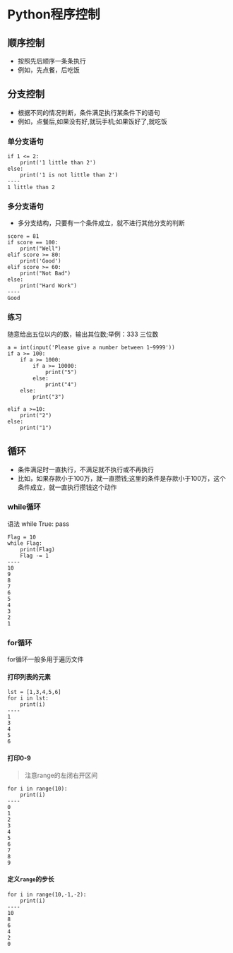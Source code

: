 # Python程序控制

## 顺序控制
- 按照先后顺序一条条执行
- 例如，先点餐，后吃饭



## 分支控制
- 根据不同的情况判断，条件满足执行某条件下的语句
- 例如，点餐后,如果没有好,就玩手机;如果饭好了,就吃饭

### 单分支语句

```
if 1 <= 2:
    print('1 little than 2')
else:
    print('1 is not little than 2')
----        
1 little than 2
```

### 多分支语句
- 多分支结构，只要有一个条件成立，就不进行其他分支的判断

```
score = 81
if score == 100:
    print("Well")
elif score >= 80:
    print('Good')
elif score >= 60:
    print("Not Bad")
else:
    print("Hard Work")
----
Good
```

### 练习
随意给出五位以内的数，输出其位数;举例：333 三位数

```
a = int(input('Please give a number between 1~9999'))
if a >= 100:
    if a >= 1000:
        if a >= 10000:
            print("5")
        else:
            print("4")
    else:
        print("3")

elif a >=10:
    print("2")
else:
    print("1")
```


## 循环
- 条件满足时一直执行，不满足就不执行或不再执行
- 比如，如果存款小于100万，就一直攒钱;这里的条件是存款小于100万，这个条件成立，就一直执行攒钱这个动作

### while循环
语法
while True:
    pass

```
Flag = 10
while Flag:
    print(Flag)
    Flag -= 1
----
10
9
8
7
6
5
4
3
2
1
```


### for循环
for循环一般多用于遍历文件

#### 打印列表的元素

```
lst = [1,3,4,5,6]
for i in lst:
    print(i)
----
1
3
4
5
6
```
#### 打印0-9
>注意range的左闭右开区间


```
for i in range(10):
    print(i)
----
0
1
2
3
4
5
6
7
8
9
```
#### 定义`range`的步长

```
for i in range(10,-1,-2):
    print(i)
----
10
8
6
4
2
0
```
